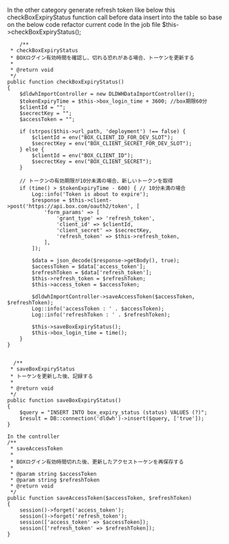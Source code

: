 In the other category generate refresh token like below this checkBoxExpiryStatus function call before data insert into the table so 
base on the below code refactor current code
In the job file
    $this->checkBoxExpiryStatus();

        /**
     * checkBoxExpiryStatus
     * BOXログイン有効時間を確認し、切れる恐れがある場合、トーケンを更新する
     *
     * @return void
     */
    public function checkBoxExpiryStatus()
    {
        $dldwhImportController = new DLDWHDataImportController();
        $tokenExpiryTime = $this->box_login_time + 3600; //box期限60分
        $clientId = "";
        $secrectKey = "";
        $accessToken = "";

        if (strpos($this->url_path, 'deployment') !== false) {
            $clientId = env("BOX_CLIENT_ID_FOR_DEV_SLOT");
            $secrectKey = env("BOX_CLIENT_SECRET_FOR_DEV_SLOT");
        } else {
            $clientId = env("BOX_CLIENT_ID");
            $secrectKey = env("BOX_CLIENT_SECRET");
        }

        // トークンの有効期限が10分未満の場合、新しいトークンを取得
        if (time() > $tokenExpiryTime - 600) { // 10分未満の場合
            Log::info('Token is about to expire');
            $response = $this->client->post('https://api.box.com/oauth2/token', [
                'form_params' => [
                    'grant_type' => 'refresh_token',
                    'client_id' => $clientId,
                    'client_secret' => $secrectKey,
                    'refresh_token' => $this->refresh_token,
                ],
            ]);

            $data = json_decode($response->getBody(), true);
            $accessToken = $data['access_token'];
            $refreshToken = $data['refresh_token'];
            $this->refresh_token = $refreshToken;
            $this->access_token = $accessToken;

            $dldwhImportController->saveAccessToken($accessToken, $refreshToken);
            Log::info('accessToken : ' . $accessToken);
            Log::info('refreshToken : ' . $refreshToken);

            $this->saveBoxExpiryStatus();
            $this->box_login_time = time();
        }
    }


      /**
     * saveBoxExpiryStatus
     * トーケンを更新した後、記録する
     *
     * @return void
     */
    public function saveBoxExpiryStatus()
    {
        $query = "INSERT INTO box_expiry_status (status) VALUES (?)";
        $result = DB::connection('dldwh')->insert($query, ['true']);
    }

    In the controller
    /**
     * saveAccessToken
     * 
     * BOXログイン有効時間切れた後、更新したアクセストーケンを再保存する
     *
     * @param string $accessToken
     * @param string $refreshToken
     * @return void
     */
    public function saveAccessToken($accessToken, $refreshToken)
    {
        session()->forget('access_token');
        session()->forget('refresh_token');
        session(['access_token' => $accessToken]);
        session(['refresh_token' => $refreshToken]);
    }


